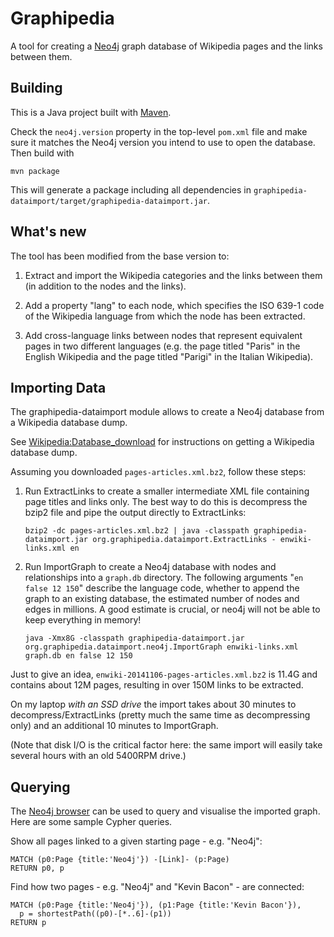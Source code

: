Graphipedia
===========

A tool for creating a [Neo4j](http://neo4j.org) graph database of Wikipedia pages and the links between them.

Building
--------

This is a Java project built with [Maven](http://maven.apache.org).

Check the `neo4j.version` property in the top-level `pom.xml` file and make sure it matches the Neo4j version
you intend to use to open the database. Then build with

    mvn package

This will generate a package including all dependencies in `graphipedia-dataimport/target/graphipedia-dataimport.jar`.

What's new
--------------

The tool has been modified from the base version to:

1. Extract and import the Wikipedia categories and the links between them (in addition to the nodes and
the links).

2. Add a property "lang" to each node, which specifies the ISO 639-1 code of the Wikipedia language 
from which the node has been extracted.

3. Add cross-language links between nodes that represent equivalent pages in two different languages (e.g. the page titled "Paris" in the English Wikipedia and the page titled "Parigi" in the Italian Wikipedia).


Importing Data
--------------

The graphipedia-dataimport module allows to create a Neo4j database from a Wikipedia database dump.

See [Wikipedia:Database_download](http://en.wikipedia.org/wiki/Wikipedia:Database_download)
for instructions on getting a Wikipedia database dump.

Assuming you downloaded `pages-articles.xml.bz2`, follow these steps:

1.  Run ExtractLinks to create a smaller intermediate XML file containing page titles
    and links only. The best way to do this is decompress the bzip2 file and pipe the output directly to ExtractLinks:

    `bzip2 -dc pages-articles.xml.bz2 | java -classpath graphipedia-dataimport.jar org.graphipedia.dataimport.ExtractLinks - enwiki-links.xml en`

2.  Run ImportGraph to create a Neo4j database with nodes and relationships into
    a `graph.db` directory. The following arguments "`en false 12 150`" describe the
    language code, whether to append the graph to an existing database, the estimated
    number of nodes and edges in millions. A good estimate is crucial, or neo4j will
    not be able to keep everything in memory!

    `java -Xmx8G -classpath graphipedia-dataimport.jar org.graphipedia.dataimport.neo4j.ImportGraph enwiki-links.xml graph.db en false 12 150`

Just to give an idea, `enwiki-20141106-pages-articles.xml.bz2` is 11.4G and
contains about 12M pages, resulting in over 150M links to be extracted.

On my laptop _with an SSD drive_ the import takes about 30 minutes to decompress/ExtractLinks (pretty much the same time
as decompressing only) and an additional 10 minutes to ImportGraph.

(Note that disk I/O is the critical factor here: the same import will easily take several hours with an old 5400RPM drive.)

Querying
--------

The [Neo4j browser](http://blog.neo4j.org/2013/10/neo4j-200-m06-introducing-neo4js-browser.html) can be used to query and visualise
the imported graph. Here are some sample Cypher queries.

Show all pages linked to a given starting page - e.g. "Neo4j":

    MATCH (p0:Page {title:'Neo4j'}) -[Link]- (p:Page)
    RETURN p0, p

Find how two pages - e.g. "Neo4j" and "Kevin Bacon" - are connected:

    MATCH (p0:Page {title:'Neo4j'}), (p1:Page {title:'Kevin Bacon'}),
      p = shortestPath((p0)-[*..6]-(p1))
    RETURN p
